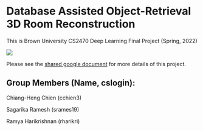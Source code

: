 # Database Assisted Object-Retrieval 3D Room Reconstruction
This is Brown University CS2470 Deep Learning Final Project (Spring, 2022)

![](https://i.ibb.co/Z80ksDJ/model-details.png)

Please see the [shared google document](https://docs.google.com/document/d/1cgpK6DUBmHsnukGxdAgwXK5HO8d8HZpYLwIFgFSSTxM/edit) for more details of this project.

## Group Members (Name, cslogin):

Chiang-Heng Chien (cchien3)

Sagarika Ramesh (srames19)

Ramya Harikrishnan (rharikri)


